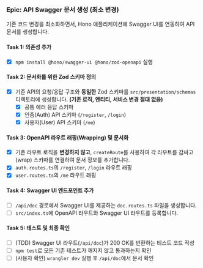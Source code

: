 ### **Epic: API Swagger 문서 생성 (최소 변경)**

기존 코드 변경을 최소화하면서, Hono 애플리케이션에 Swagger UI를 연동하여 API 문서를 생성합니다.

#### **Task 1: 의존성 추가**

- [x] `npm install @hono/swagger-ui @hono/zod-openapi` 실행

#### **Task 2: 문서화를 위한 Zod 스키마 정의**

- [x] 기존 API의 요청/응답 구조와 **동일한** Zod 스키마를 `src/presentation/schemas` 디렉토리에 생성합니다. **(기존 로직, 엔티티, 서비스 변경 절대 없음)**
    - [x] 공통 에러 응답 스키마
    - [x] 인증(Auth) API 스키마 (`/register`, `/login`)
    - [x] 사용자(User) API 스키마 (`/me`)

#### **Task 3: OpenAPI 라우트 래핑(Wrapping) 및 문서화**

- [x] 기존 라우트 로직을 **변경하지 않고**, `createRoute`를 사용하여 각 라우트를 감싸고(wrap) 스키마를 연결하여 문서 정보를 추가합니다.
- [x] `auth.routes.ts`의 `/register`, `/login` 라우트 래핑
- [x] `user.routes.ts`의 `/me` 라우트 래핑

#### **Task 4: Swagger UI 엔드포인트 추가**

- [ ] `/api/doc` 경로에서 Swagger UI를 제공하는 `doc.routes.ts` 파일을 생성합니다.
- [ ] `src/index.ts`에 OpenAPI 라우트와 Swagger UI 라우트를 등록합니다.

#### **Task 5: 테스트 및 최종 확인**

- [ ] (TDD) Swagger UI 라우트(`/api/doc`)가 200 OK를 반환하는 테스트 코드 작성
- [ ] `npm test`로 모든 기존 테스트가 깨지지 않고 통과하는지 확인
- [ ] (사용자 확인) `wrangler dev` 실행 후 `/api/doc`에서 문서 확인
